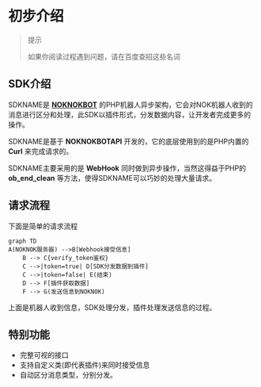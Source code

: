 # 初步介绍

> 提示
> 
> 如果你阅读过程遇到问题，请在百度查招这些名词
## SDK介绍
SDKNAME是 **[NOKNOKBOT](https://www.noknok.cn/)** 的PHP机器人异步架构，它会对NOK机器人收到的消息进行区分和处理，此SDK以插件形式，分发数据内容，让开发者完成更多的操作。

SDKNAME是基于 **NOKNOKBOTAPI** 开发的，它的底层使用到的是PHP内置的 **Curl** 来完成请求的。

SDKNAME主要采用的是 **WebHook** 同时做到异步操作，当然这得益于PHP的 **ob_end_clean** 等方法，使得SDKNAME可以巧妙的处理大量请求。

## 请求流程

下面是简单的请求流程

```mermaid
graph TD
A(NOKNOK服务器) -->B[Webhook接受信息]
    B --> C{verify_token鉴权}
    C -->|token=true| D[SDK分发数据到插件]
    C -->|token=false| E(结束)
    D --> F[插件获取数据]
    F --> G(发送信息到NOKNOK)
```

上面是机器人收到信息，SDK处理分发，插件处理发送信息的过程。

## 特别功能

* 完整可视的接口
* 支持自定义类(即代表插件)来同时接受信息
* 自动区分消息类型，分别分发。


